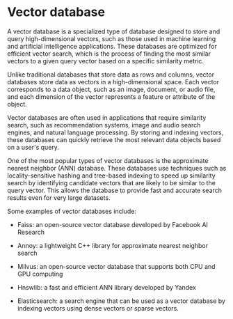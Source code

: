 # Vector database

A vector database is a specialized type of database designed to store and query high-dimensional vectors, such as those used in machine learning and artificial intelligence applications. These databases are optimized for efficient vector search, which is the process of finding the most similar vectors to a given query vector based on a specific similarity metric.

Unlike traditional databases that store data as rows and columns, vector databases store data as vectors in a high-dimensional space. Each vector corresponds to a data object, such as an image, document, or audio file, and each dimension of the vector represents a feature or attribute of the object.

Vector databases are often used in applications that require similarity search, such as recommendation systems, image and audio search engines, and natural language processing. By storing and indexing vectors, these databases can quickly retrieve the most relevant data objects based on a user's query.

One of the most popular types of vector databases is the approximate nearest neighbor (ANN) database. These databases use techniques such as locality-sensitive hashing and tree-based indexing to speed up similarity search by identifying candidate vectors that are likely to be similar to the query vector. This allows the database to provide fast and accurate search results even for very large datasets.

Some examples of vector databases include:

* Faiss: an open-source vector database developed by Facebook AI Research

* Annoy: a lightweight C++ library for approximate nearest neighbor search

* Milvus: an open-source vector database that supports both CPU and GPU computing

* Hnswlib: a fast and efficient ANN library developed by Yandex

* Elasticsearch: a search engine that can be used as a vector database by indexing vectors using dense vectors or sparse vectors.
